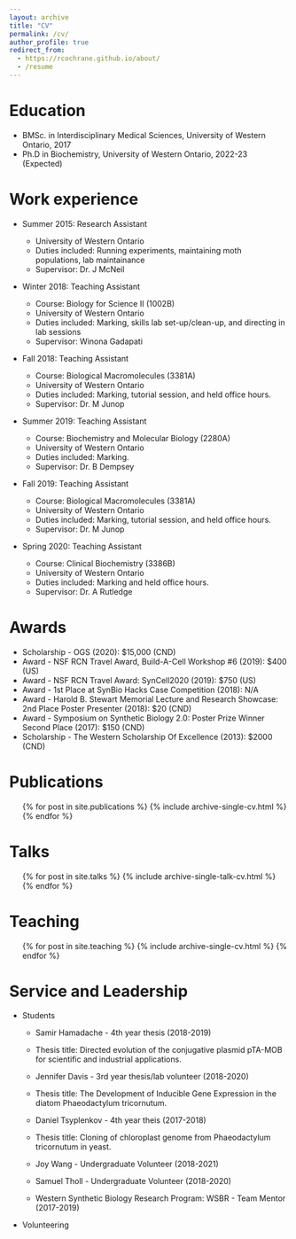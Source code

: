 ```yaml
---
layout: archive
title: "CV"
permalink: /cv/
author_profile: true
redirect_from:
  - https://rcochrane.github.io/about/ 
  - /resume
---
```


Education
======
* BMSc. in Interdisciplinary Medical Sciences, University of Western Ontario, 2017
* Ph.D in Biochemistry, University of Western Ontario, 2022-23 (Expected)

Work experience
======
* Summer 2015: Research Assistant
  * University of Western Ontario
  * Duties included: Running experiments, maintaining moth populations, lab maintainance
  * Supervisor: Dr. J McNeil

* Winter 2018: Teaching Assistant
  * Course: Biology for Science II (1002B)
  * University of Western Ontario
  * Duties included: Marking, skills lab set-up/clean-up, and directing in lab sessions
  * Supervisor: Winona Gadapati

* Fall 2018: Teaching Assistant
  * Course: Biological Macromolecules (3381A)
  * University of Western Ontario
  * Duties included: Marking, tutorial session, and held office hours.
  * Supervisor: Dr. M Junop

* Summer 2019: Teaching Assistant
  * Course: Biochemistry and Molecular Biology (2280A)
  * University of Western Ontario
  * Duties included: Marking. 
  * Supervisor: Dr. B Dempsey

* Fall 2019: Teaching Assistant
  * Course: Biological Macromolecules (3381A)
  * University of Western Ontario
  * Duties included: Marking, tutorial session, and held office hours.
  * Supervisor: Dr. M Junop
  
* Spring 2020: Teaching Assistant
  * Course: Clinical Biochemistry (3386B)
  * University of Western Ontario
  * Duties included: Marking and held office hours.
  * Supervisor: Dr. A Rutledge

Awards
======
* Scholarship - OGS (2020): $15,000 (CND)
* Award - NSF RCN Travel Award, Build-A-Cell Workshop #6 (2019): $400 (US)
* Award - NSF RCN Travel Award: SynCell2020 (2019): $750 (US)
* Award - 1st Place at SynBio Hacks Case Competition (2018): N/A
* Award - Harold B. Stewart Memorial Lecture and Research Showcase: 2nd Place Poster Presenter (2018): $20 (CND)
* Award - Symposium on Synthetic Biology 2.0: Poster Prize Winner Second Place (2017): $150 (CND)
* Scholarship - The Western Scholarship Of Excellence (2013): $2000 (CND)


Publications
======
  <ul>{% for post in site.publications %}
    {% include archive-single-cv.html %}
  {% endfor %}</ul>
  
Talks
======
  <ul>{% for post in site.talks %}
    {% include archive-single-talk-cv.html %}
  {% endfor %}</ul>
  
Teaching
======
  <ul>{% for post in site.teaching %}
    {% include archive-single-cv.html %}
  {% endfor %}</ul>
  
Service and Leadership
======
* Students

  * Samir Hamadache - 4th year thesis (2018-2019)
  * Thesis title: Directed evolution of the conjugative plasmid pTA-MOB for scientific and industrial applications.
 
  * Jennifer Davis - 3rd year thesis/lab volunteer (2018-2020)
  * Thesis title: The Development of Inducible Gene Expression in the diatom Phaeodactylum tricornutum.
  
  * Daniel Tsyplenkov - 4th year theis (2017-2018)
  * Thesis title: Cloning of chloroplast genome from Phaeodactylum tricornutum in yeast.
  
  * Joy Wang - Undergraduate Volunteer (2018-2021)
  
  * Samuel Tholl - Undergraduate Volunteer (2018-2020)
  
  * Western Synthetic Biology Research Program: WSBR - Team Mentor (2017-2019)
  
* Volunteering
